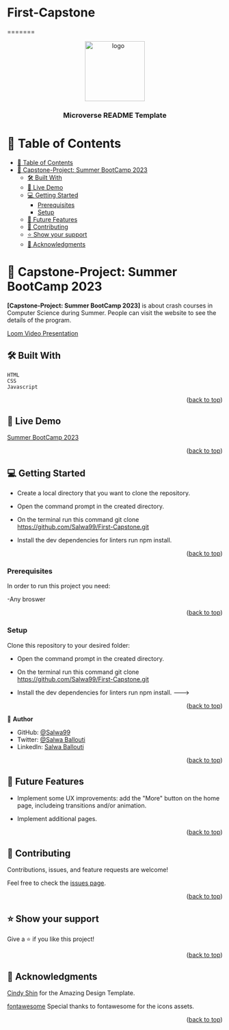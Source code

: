 
# First-Capstone
=======
<a name="readme-top"></a>



<div align="center">

  <img src="murple_summer-bootcamp.png" alt="logo" width="140"  height="auto" />
  <br/>

  <h3><b>Microverse README Template</b></h3>

</div>

<!-- TABLE OF CONTENTS -->

# 📗 Table of Contents

- [📗 Table of Contents](#-table-of-contents)
- [📖 Capstone-Project: Summer BootCamp 2023 ](#-capstone-project-summer-bootcamp-2023-)
  - [🛠 Built With ](#-built-with-)
  - [🚀 Live Demo ](#-live-demo-)
  - [💻 Getting Started ](#-getting-started-)
    - [Prerequisites](#prerequisites)
    - [Setup](#setup)
  - [🔭 Future Features ](#-future-features-)
  - [🤝 Contributing ](#-contributing-)
  - [⭐️ Show your support ](#️-show-your-support-)
  - [🙏 Acknowledgments ](#-acknowledgments-)

<!-- PROJECT DESCRIPTION -->

# 📖 Capstone-Project: Summer BootCamp 2023 <a name="about-project"></a>

**[Capstone-Project: Summer BootCamp 2023]** is about crash courses in Computer Science during Summer. People can visit the website to see the details of the program.

[Loom Video Presentation](https://www.loom.com/share/8265989651e04953b74b70498aef592e)

## 🛠 Built With <a name="built-with"></a>
    HTML
    CSS
    Javascript

<p align="right">(<a href="#readme-top">back to top</a>)</p>


## 🚀 Live Demo <a name="live-demo"></a>

[Summer BootCamp 2023](  https://salwa99.github.io/Summer-BootCamp/)

<p align="right">(<a href="#readme-top">back to top</a>)</p>


## 💻 Getting Started <a name="getting-started"></a>

- Create a local directory that you want to clone the repository.

- Open the command prompt in the created directory.

- On the terminal run this command git clone https://github.com/Salwa99/First-Capstone.git

- Install the dev dependencies for linters run npm install.

<p align="right">(<a href="#readme-top">back to top</a>)</p>

### Prerequisites

In order to run this project you need:

-Any broswer


<p align="right">(<a href="#readme-top">back to top</a>)</p>

### Setup

Clone this repository to your desired folder:

- Open the command prompt in the created directory.

- On the terminal run this command git clone https://github.com/Salwa99/First-Capstone.git

- Install the dev dependencies for linters run npm install.
--->


<p align="right">(<a href="#readme-top">back to top</a>)</p>

<!-- Author -->

👤 **Author**

- GitHub: [@Salwa99](https://github.com/Salwa99)
- Twitter: [@Salwa Ballouti](https://twitter.com/salwa_ballouti)
- LinkedIn: [Salwa Ballouti](https://www.linkedin.com/in/salwa-ballouti-096358251/)


<p align="right">(<a href="#readme-top">back to top</a>)</p>


## 🔭 Future Features <a name="future-features"></a>

- Implement some UX improvements: add the "More" button on the home page, includeing transitions and/or animation.

- Implement additional pages.

<p align="right">(<a href="#readme-top">back to top</a>)</p>


## 🤝 Contributing <a name="contributing"></a>

Contributions, issues, and feature requests are welcome!

Feel free to check the [issues page](https://github.com/Salwa99/First-Capstone.git/issues).

<p align="right">(<a href="#readme-top">back to top</a>)</p>


## ⭐️ Show your support <a name="support"></a>

Give a ⭐️ if you like this project!

<p align="right">(<a href="#readme-top">back to top</a>)</p>


## 🙏 Acknowledgments <a name="acknowledgements"></a>

[Cindy Shin](https://www.behance.net/gallery/29845175/CC-Global-Summit-2015) for the Amazing Design Template.

[fontawesome](https://fontawesome.com/) Special thanks to fontawesome for the icons assets.


<p align="right">(<a href="#readme-top">back to top</a>)</p>

